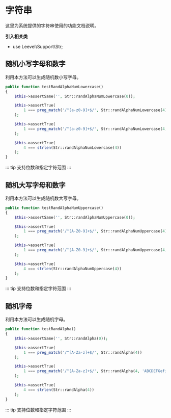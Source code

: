 # 字符串

这里为系统提供的字符串使用的功能文档说明。

**引入相关类**

 * use Leevel\Support\Str;
## 随机小写字母和数字

利用本方法可以生成随机数小写字母。

``` php
public function testRandAlphaNumLowercase()
{
    $this->assertSame('', Str::randAlphaNumLowercase(0));

    $this->assertTrue(
        1 === preg_match('/^[a-z0-9]+$/', Str::randAlphaNumLowercase(4))
    );

    $this->assertTrue(
        1 === preg_match('/^[a-z0-9]+$/', Str::randAlphaNumLowercase(4, 'cdefghigk2450'))
    );

    $this->assertTrue(
        4 === strlen(Str::randAlphaNumLowercase(4))
    );
}
```
    
::: tip
支持位数和指定字符范围
:::
    
## 随机大写字母和数字

利用本方法可以生成随机数大写字母。

``` php
public function testRandAlphaNumUppercase()
{
    $this->assertSame('', Str::randAlphaNumUppercase(0));

    $this->assertTrue(
        1 === preg_match('/^[A-Z0-9]+$/', Str::randAlphaNumUppercase(4))
    );

    $this->assertTrue(
        1 === preg_match('/^[A-Z0-9]+$/', Str::randAlphaNumUppercase(4, 'ABCDEFG1245'))
    );

    $this->assertTrue(
        4 === strlen(Str::randAlphaNumUppercase(4))
    );
}
```
    
::: tip
支持位数和指定字符范围
:::
    
## 随机字母

利用本方法可以生成随机字母。

``` php
public function testRandAlpha()
{
    $this->assertSame('', Str::randAlpha(0));

    $this->assertTrue(
        1 === preg_match('/^[A-Za-z]+$/', Str::randAlpha(4))
    );

    $this->assertTrue(
        1 === preg_match('/^[A-Za-z]+$/', Str::randAlpha(4, 'ABCDEFGefijk'))
    );

    $this->assertTrue(
        4 === strlen(Str::randAlpha(4))
    );
}
```
    
::: tip
支持位数和指定字符范围
:::